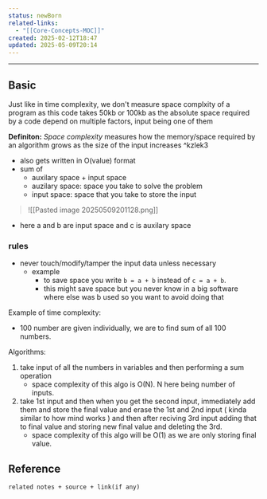 ```yaml
---
status: newBorn
related-links:
  - "[[Core-Concepts-MOC]]"
created: 2025-02-12T18:47
updated: 2025-05-09T20:14
---
```

---

## Basic

Just like in time complexity, we don't measure space complxity of a program as this code takes 50kb or 100kb as the absolute space required by a code depend on multiple factors, input being one of them

**Definiton:** _Space complexity_ measures how the memory/space required by an algorithm grows as the size of the input increases ^kzlek3


- also gets written in O(value) format
- sum of 
	- auxilary space + input space
	- auzilary space: space you take to solve the problem
	- input space: space that you take to store the input
> ![[Pasted image 20250509201128.png]]

- here a and b are input space and c is auxilary space


### rules

- never touch/modify/tamper the input data unless necessary
	- example
		- to save space you write `b = a + b` instead of `c = a + b`. 
		- this might save space but you never know in a big software where else was b used so you want to avoid doing that


Example of time complexity:
- 100 number are given individually, we are to find sum of all 100 numbers.

Algorithms:
1. take input of all the numbers in variables and then performing a sum operation
	- space complexity of this algo is O(N). N here being number of inputs.
2. take 1st input and then when you get the second input, immediately add them and store the final value and erase the 1st and 2nd input ( kinda similar to how mind works ) and then after reciving 3rd input adding that to final value and storing new final value and deleting the 3rd.
	- space complexity of this algo will be O(1) as we are only storing final value.




## Reference
`related notes + source + link(if any)`
 
